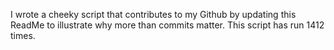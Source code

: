 I wrote a cheeky script that contributes to my Github by updating this ReadMe to illustrate why more than commits matter. This script has run 1412 times.